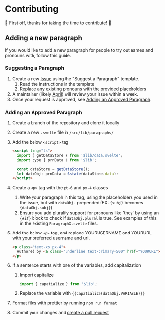 # Contributing

🎉 First off, thanks for taking the time to contribute! 🎉

## Adding a new paragraph

If you would like to add a new paragraph for people to try out names and pronouns with, follow this guide.

### Suggesting a Paragraph

1. Create a new [Issue](https://github.com/arithefirst/dressing-room/issues/new/choose) using the "Suggest a Paragraph" template.
   1. Read the instructions in the template
   2. Replace any existing pronouns with the provided placeholders
2. A maintainer (likely [April](https://www.arithefirst.com)) will review your issue within a week.
3. Once your request is approved, see [Adding an Approved Paragraph](/?tab=readme-ov-file#adding-an-approved-paragraph).

### Adding an Approved Paragraph

1. Create a branch of the repository and clone it locally
2. Create a new `.svelte` file in `/src/lib/paragraphs/`
3. Add the below `<script>` tag

   ```HTML
   <script lang="ts">
     import { getDataStore } from '$lib/data.svelte';
     import type { prnData } from '$lib';

     const dataStore = getDataStore();
     let dataObj: prnData = $state(dataStore.data);
   </script>
   ```

4. Create a `<p>` tag with the `pt-6` and `px-4` classes
   1. Write your paragraph in this tag, using the placeholders you used in the issue, but with `dataObj.` prepended (EX: `{subj}` becomes `{dataObj.subj}`)
   2. Ensure you add plurality support for pronouns like 'they' by using an `{#if}` block to check if `dataObj.plural` is true. See examples of this in the existing `ParagraphX.svelte` files.
5. Add the below `<p>` tag, and replace YOURUSERNAME and YOURURL with your preferred username and url.
   ```HTML
   <p class="text-xs px-4">
     Authored by <a class="underline text-primary-500" href="YOURURL">YOURUSERNAME</a>
   </p>
   ```
6. If a sentence starts with one of the variables, add capitalization
   1. Import capitalize
      ```typescript
      import { capatialize } from '$lib';
      ```
   2. Replace the variable with `{{capatialize(dataObj.VARIABLE)}}`
7. Format files with prettier by running `npm run format`
8. Commit your changes and [create a pull request](https://github.com/arithefirst/dressing-room/pulls)
